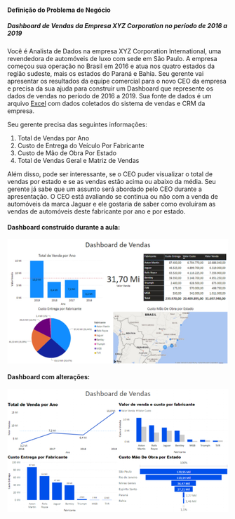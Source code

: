 ####  Definição do Problema de Negócio

##### Dashboard de Vendas da Empresa XYZ Corporation no período de 2016 a 2019

 Você é Analista de Dados na empresa XYZ Corporation International, uma revendedora de automóveis de luxo com sede em São Paulo. A empresa começou sua operação no Brasil em 2016 e atua nos quatro estados da região sudeste, mais os estados do Paraná e Bahia. Seu gerente vai apresentar os resultados da equipe comercial para o novo CEO da empresa e precisa da sua ajuda para construir um Dashboard que represente os dados de vendas no período de 2016 a 2019.  Sua fonte de dados é um arquivo [Excel](http://https://github.com/brunalimap/Power_BI_DSA_2.0/blob/main/Cap-02/DadosVendaCarros.xlsx "Excel")  com dados coletados do sistema de vendas e CRM da empresa.

Seu gerente precisa das seguintes informações:
1.  Total de Vendas por Ano
2.  Custo de Entrega do Veículo Por Fabricante
3.  Custo de Mão de Obra Por Estado
4. Total de Vendas Geral e Matriz de Vendas

Além disso, pode ser interessante, se o CEO puder visualizar o total de vendas por estado e se as vendas estão acima ou abaixo da média. Seu gerente já sabe que um assunto será abordado pelo CEO durante a apresentação. O CEO está avaliando se continua ou não com a venda de automóveis da marca Jaguar e ele gostaria de saber como evoluíram as vendas de automóveis deste fabricante por ano e por estado.

#### Dashboard construído durante a aula:

![Dashboard](https://github.com/brunalimap/Power_BI_DSA_2.0/blob/main/Cap-02/imagem01.png "Dashboard")

#### Dashboard com alterações:

![Dashboard](https://github.com/brunalimap/Power_BI_DSA_2.0/blob/main/Cap-02/imagem02.png "Dashboard")
